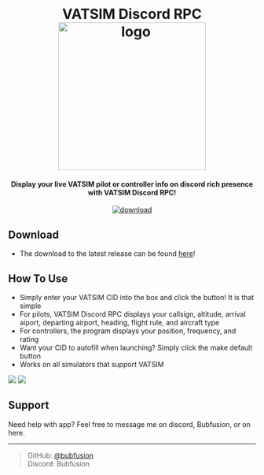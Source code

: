 

<h1 align="center">
  <br>
  <br>
  VATSIM Discord RPC
  <br>
  <image src="https://i.imgur.com/9TMW9Fu.png" alt="logo" style="width: 300px;">
</h1>

<h4 align="center">Display your live VATSIM pilot or controller info on discord rich presence with VATSIM Discord RPC!</h4>

<p align="center">
<a href="https://github.com/bubfusion/Vatsim-Discord-RPC/releases"><img src="https://img.shields.io/github/downloads/bubfusion/Vatsim-Discord-RPC/latest/total?color=%232483C5" alt="download"></a>

</p>




## Download
 - The download to the latest release can be found <a href="https://github.com/bubfusion/Vatsim-Discord-RPC/releases">here</a>!


## How To Use

- Simply enter your VATSIM CID into the box and click the button! It is that simple
- For pilots, VATSIM Discord RPC displays your callsign, altitude, arrival aiport, departing airport, heading, flight rule, and aircraft type
- For controllers, the program displays your position, frequency, and rating
- Want your CID to autofill when launching? Simply click the make default button
- Works on all simulators that support VATSIM
<img src="https://i.imgur.com/vEl9TDq.png">
<img src="https://i.imgur.com/RTWHLgH.png"><br>




## Support
Need help with app? Feel free to message me on discord, Bubfusion, or on here.



---

> GitHub: [@bubfusion](https://github.com/bubfusion)\
> Discord: Bubfusion

